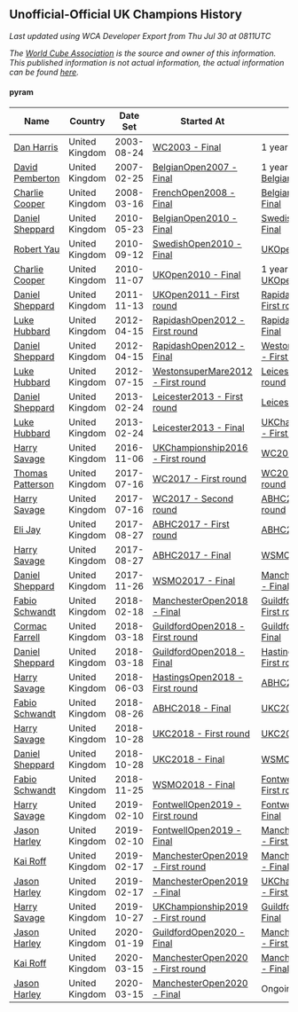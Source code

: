 ## Unofficial-Official UK Champions History

*Last updated using WCA Developer Export from Thu Jul 30 at 0811UTC*

*The [World Cube Association](https://www.worldcubeassociation.org) is the source and owner of this information. This published information is not actual information, the actual information can be found [here](https://www.worldcubeassociation.org/results).*

#### pyram

|Name|Country|Date Set|Started At|Ended At|Days Held|  
|--|--|--|--|--|--|  
|[Dan Harris](https://www.worldcubeassociation.org/persons/2003HARR01)|United Kingdom|2003-08-24|[WC2003 - Final](https://www.worldcubeassociation.org/competitions/WC2003/results/all#epyram_f)|1 year after [WC2003](https://www.worldcubeassociation.org/competitions/WC2003/results/all#epyram_f)|366|  
|[David Pemberton](https://www.worldcubeassociation.org/persons/2006PEMB01)|United Kingdom|2007-02-25|[BelgianOpen2007 - Final](https://www.worldcubeassociation.org/competitions/BelgianOpen2007/results/all#epyram_f)|1 year after [BelgianOpen2007](https://www.worldcubeassociation.org/competitions/BelgianOpen2007/results/all#epyram_f)|365|  
|[Charlie Cooper](https://www.worldcubeassociation.org/persons/2007COOP01)|United Kingdom|2008-03-16|[FrenchOpen2008 - Final](https://www.worldcubeassociation.org/competitions/FrenchOpen2008/results/all#epyram_f)|[BelgianOpen2010 - Final](https://www.worldcubeassociation.org/competitions/BelgianOpen2010/results/all#epyram_f)|798|  
|[Daniel Sheppard](https://www.worldcubeassociation.org/persons/2009SHEP01)|United Kingdom|2010-05-23|[BelgianOpen2010 - Final](https://www.worldcubeassociation.org/competitions/BelgianOpen2010/results/all#epyram_f)|[SwedishOpen2010 - Final](https://www.worldcubeassociation.org/competitions/SwedishOpen2010/results/all#epyram_f)|112|  
|[Robert Yau](https://www.worldcubeassociation.org/persons/2009YAUR01)|United Kingdom|2010-09-12|[SwedishOpen2010 - Final](https://www.worldcubeassociation.org/competitions/SwedishOpen2010/results/all#epyram_f)|[UKOpen2010 - Final](https://www.worldcubeassociation.org/competitions/UKOpen2010/results/all#epyram_f)|56|  
|[Charlie Cooper](https://www.worldcubeassociation.org/persons/2007COOP01)|United Kingdom|2010-11-07|[UKOpen2010 - Final](https://www.worldcubeassociation.org/competitions/UKOpen2010/results/all#epyram_f)|1 year after [UKOpen2010](https://www.worldcubeassociation.org/competitions/UKOpen2010/results/all#epyram_f)|365|  
|[Daniel Sheppard](https://www.worldcubeassociation.org/persons/2009SHEP01)|United Kingdom|2011-11-13|[UKOpen2011 - First round](https://www.worldcubeassociation.org/competitions/UKOpen2011/results/all#epyram_d)|[RapidashOpen2012 - First round](https://www.worldcubeassociation.org/competitions/RapidashOpen2012/results/all#epyram_1)|154|  
|[Luke Hubbard](https://www.worldcubeassociation.org/persons/2011HUBB01)|United Kingdom|2012-04-15|[RapidashOpen2012 - First round](https://www.worldcubeassociation.org/competitions/RapidashOpen2012/results/all#epyram_1)|[RapidashOpen2012 - Final](https://www.worldcubeassociation.org/competitions/RapidashOpen2012/results/all#epyram_f)|0|  
|[Daniel Sheppard](https://www.worldcubeassociation.org/persons/2009SHEP01)|United Kingdom|2012-04-15|[RapidashOpen2012 - Final](https://www.worldcubeassociation.org/competitions/RapidashOpen2012/results/all#epyram_f)|[WestonsuperMare2012 - First round](https://www.worldcubeassociation.org/competitions/WestonsuperMare2012/results/all#epyram_d)|91|  
|[Luke Hubbard](https://www.worldcubeassociation.org/persons/2011HUBB01)|United Kingdom|2012-07-15|[WestonsuperMare2012 - First round](https://www.worldcubeassociation.org/competitions/WestonsuperMare2012/results/all#epyram_d)|[Leicester2013 - First round](https://www.worldcubeassociation.org/competitions/Leicester2013/results/all#epyram_1)|224|  
|[Daniel Sheppard](https://www.worldcubeassociation.org/persons/2009SHEP01)|United Kingdom|2013-02-24|[Leicester2013 - First round](https://www.worldcubeassociation.org/competitions/Leicester2013/results/all#epyram_1)|[Leicester2013 - Final](https://www.worldcubeassociation.org/competitions/Leicester2013/results/all#epyram_f)|0|  
|[Luke Hubbard](https://www.worldcubeassociation.org/persons/2011HUBB01)|United Kingdom|2013-02-24|[Leicester2013 - Final](https://www.worldcubeassociation.org/competitions/Leicester2013/results/all#epyram_f)|[UKChampionship2016 - First round](https://www.worldcubeassociation.org/competitions/UKChampionship2016/results/all#epyram_d)|1351|  
|[Harry Savage](https://www.worldcubeassociation.org/persons/2013SAVA01)|United Kingdom|2016-11-06|[UKChampionship2016 - First round](https://www.worldcubeassociation.org/competitions/UKChampionship2016/results/all#epyram_d)|[WC2017 - First round](https://www.worldcubeassociation.org/competitions/WC2017/results/all#epyram_d)|252|  
|[Thomas Patterson](https://www.worldcubeassociation.org/persons/2014PATT02)|United Kingdom|2017-07-16|[WC2017 - First round](https://www.worldcubeassociation.org/competitions/WC2017/results/all#epyram_d)|[WC2017 - Second round](https://www.worldcubeassociation.org/competitions/WC2017/results/all#epyram_2)|0|  
|[Harry Savage](https://www.worldcubeassociation.org/persons/2013SAVA01)|United Kingdom|2017-07-16|[WC2017 - Second round](https://www.worldcubeassociation.org/competitions/WC2017/results/all#epyram_2)|[ABHC2017 - First round](https://www.worldcubeassociation.org/competitions/ABHC2017/results/all#epyram_d)|42|  
|[Eli Jay](https://www.worldcubeassociation.org/persons/2014JAYE01)|United Kingdom|2017-08-27|[ABHC2017 - First round](https://www.worldcubeassociation.org/competitions/ABHC2017/results/all#epyram_d)|[ABHC2017 - Final](https://www.worldcubeassociation.org/competitions/ABHC2017/results/all#epyram_f)|0|  
|[Harry Savage](https://www.worldcubeassociation.org/persons/2013SAVA01)|United Kingdom|2017-08-27|[ABHC2017 - Final](https://www.worldcubeassociation.org/competitions/ABHC2017/results/all#epyram_f)|[WSMO2017 - Final](https://www.worldcubeassociation.org/competitions/WSMO2017/results/all#epyram_f)|91|  
|[Daniel Sheppard](https://www.worldcubeassociation.org/persons/2009SHEP01)|United Kingdom|2017-11-26|[WSMO2017 - Final](https://www.worldcubeassociation.org/competitions/WSMO2017/results/all#epyram_f)|[ManchesterOpen2018 - Final](https://www.worldcubeassociation.org/competitions/ManchesterOpen2018/results/all#epyram_f)|84|  
|[Fabio Schwandt](https://www.worldcubeassociation.org/persons/2014SCHW02)|United Kingdom|2018-02-18|[ManchesterOpen2018 - Final](https://www.worldcubeassociation.org/competitions/ManchesterOpen2018/results/all#epyram_f)|[GuildfordOpen2018 - First round](https://www.worldcubeassociation.org/competitions/GuildfordOpen2018/results/all#epyram_d)|28|  
|[Cormac Farrell](https://www.worldcubeassociation.org/persons/2016FARR01)|United Kingdom|2018-03-18|[GuildfordOpen2018 - First round](https://www.worldcubeassociation.org/competitions/GuildfordOpen2018/results/all#epyram_d)|[GuildfordOpen2018 - Final](https://www.worldcubeassociation.org/competitions/GuildfordOpen2018/results/all#epyram_f)|0|  
|[Daniel Sheppard](https://www.worldcubeassociation.org/persons/2009SHEP01)|United Kingdom|2018-03-18|[GuildfordOpen2018 - Final](https://www.worldcubeassociation.org/competitions/GuildfordOpen2018/results/all#epyram_f)|[HastingsOpen2018 - First round](https://www.worldcubeassociation.org/competitions/HastingsOpen2018/results/all#epyram_1)|77|  
|[Harry Savage](https://www.worldcubeassociation.org/persons/2013SAVA01)|United Kingdom|2018-06-03|[HastingsOpen2018 - First round](https://www.worldcubeassociation.org/competitions/HastingsOpen2018/results/all#epyram_1)|[ABHC2018 - Final](https://www.worldcubeassociation.org/competitions/ABHC2018/results/all#epyram_f)|84|  
|[Fabio Schwandt](https://www.worldcubeassociation.org/persons/2014SCHW02)|United Kingdom|2018-08-26|[ABHC2018 - Final](https://www.worldcubeassociation.org/competitions/ABHC2018/results/all#epyram_f)|[UKC2018 - First round](https://www.worldcubeassociation.org/competitions/UKC2018/results/all#epyram_d)|63|  
|[Harry Savage](https://www.worldcubeassociation.org/persons/2013SAVA01)|United Kingdom|2018-10-28|[UKC2018 - First round](https://www.worldcubeassociation.org/competitions/UKC2018/results/all#epyram_d)|[UKC2018 - Final](https://www.worldcubeassociation.org/competitions/UKC2018/results/all#epyram_f)|0|  
|[Daniel Sheppard](https://www.worldcubeassociation.org/persons/2009SHEP01)|United Kingdom|2018-10-28|[UKC2018 - Final](https://www.worldcubeassociation.org/competitions/UKC2018/results/all#epyram_f)|[WSMO2018 - Final](https://www.worldcubeassociation.org/competitions/WSMO2018/results/all#epyram_f)|28|  
|[Fabio Schwandt](https://www.worldcubeassociation.org/persons/2014SCHW02)|United Kingdom|2018-11-25|[WSMO2018 - Final](https://www.worldcubeassociation.org/competitions/WSMO2018/results/all#epyram_f)|[FontwellOpen2019 - First round](https://www.worldcubeassociation.org/competitions/FontwellOpen2019/results/all#epyram_d)|77|  
|[Harry Savage](https://www.worldcubeassociation.org/persons/2013SAVA01)|United Kingdom|2019-02-10|[FontwellOpen2019 - First round](https://www.worldcubeassociation.org/competitions/FontwellOpen2019/results/all#epyram_d)|[FontwellOpen2019 - Final](https://www.worldcubeassociation.org/competitions/FontwellOpen2019/results/all#epyram_f)|0|  
|[Jason Harley](https://www.worldcubeassociation.org/persons/2016HARL01)|United Kingdom|2019-02-10|[FontwellOpen2019 - Final](https://www.worldcubeassociation.org/competitions/FontwellOpen2019/results/all#epyram_f)|[ManchesterOpen2019 - First round](https://www.worldcubeassociation.org/competitions/ManchesterOpen2019/results/all#epyram_d)|7|  
|[Kai Roff](https://www.worldcubeassociation.org/persons/2018ROFF01)|United Kingdom|2019-02-17|[ManchesterOpen2019 - First round](https://www.worldcubeassociation.org/competitions/ManchesterOpen2019/results/all#epyram_d)|[ManchesterOpen2019 - Final](https://www.worldcubeassociation.org/competitions/ManchesterOpen2019/results/all#epyram_f)|0|  
|[Jason Harley](https://www.worldcubeassociation.org/persons/2016HARL01)|United Kingdom|2019-02-17|[ManchesterOpen2019 - Final](https://www.worldcubeassociation.org/competitions/ManchesterOpen2019/results/all#epyram_f)|[UKChampionship2019 - First round](https://www.worldcubeassociation.org/competitions/UKChampionship2019/results/all#epyram_d)|252|  
|[Harry Savage](https://www.worldcubeassociation.org/persons/2013SAVA01)|United Kingdom|2019-10-27|[UKChampionship2019 - First round](https://www.worldcubeassociation.org/competitions/UKChampionship2019/results/all#epyram_d)|[GuildfordOpen2020 - Final](https://www.worldcubeassociation.org/competitions/GuildfordOpen2020/results/all#epyram_f)|84|  
|[Jason Harley](https://www.worldcubeassociation.org/persons/2016HARL01)|United Kingdom|2020-01-19|[GuildfordOpen2020 - Final](https://www.worldcubeassociation.org/competitions/GuildfordOpen2020/results/all#epyram_f)|[ManchesterOpen2020 - First round](https://www.worldcubeassociation.org/competitions/ManchesterOpen2020/results/all#epyram_d)|56|  
|[Kai Roff](https://www.worldcubeassociation.org/persons/2018ROFF01)|United Kingdom|2020-03-15|[ManchesterOpen2020 - First round](https://www.worldcubeassociation.org/competitions/ManchesterOpen2020/results/all#epyram_d)|[ManchesterOpen2020 - Final](https://www.worldcubeassociation.org/competitions/ManchesterOpen2020/results/all#epyram_f)|0|  
|[Jason Harley](https://www.worldcubeassociation.org/persons/2016HARL01)|United Kingdom|2020-03-15|[ManchesterOpen2020 - Final](https://www.worldcubeassociation.org/competitions/ManchesterOpen2020/results/all#epyram_f)|Ongoing|137|  
